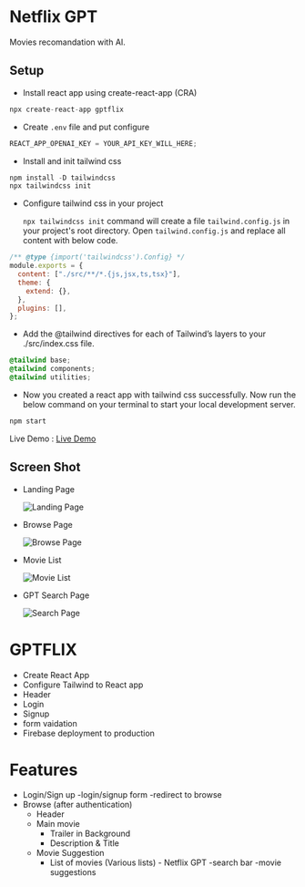 
# Netflix GPT

Movies recomandation with AI.

## Setup

- Install react app using create-react-app (CRA)

```js
npx create-react-app gptflix
```

- Create `.env` file and put configure

```js
REACT_APP_OPENAI_KEY = YOUR_API_KEY_WILL_HERE;
```

- Install and init tailwind css

```js
npm install -D tailwindcss
npx tailwindcss init
```

- Configure tailwind css in your project

  `npx tailwindcss init` command will create a file `tailwind.config.js` in your project's root directory.
  Open `tailwind.config.js` and replace all content with below code.

```js
/** @type {import('tailwindcss').Config} */
module.exports = {
  content: ["./src/**/*.{js,jsx,ts,tsx}"],
  theme: {
    extend: {},
  },
  plugins: [],
};
```

- Add the @tailwind directives for each of Tailwind’s layers to your ./src/index.css file.

```css
@tailwind base;
@tailwind components;
@tailwind utilities;
```

- Now you created a react app with tailwind css successfully. Now run the below command on your terminal to start your local development server.

```js
npm start
```
Live Demo : [Live Demo](https://gptflix-a05c6.web.app/ "Live Demo")

## Screen Shot

- Landing Page

  ![Landing Page](https://github.com/praveenreddysheelam/gpflix/blob/master/src/images/Landingpage.png)



- Browse Page

  ![Browse Page](https://github.com/praveenreddysheelam/gpflix/blob/master/src/images/Browse.png)

- Movie List

  ![Movie List](https://github.com/praveenreddysheelam/gpflix/blob/master/src/images/suggestion.png)


- GPT Search Page

  ![Search Page](https://github.com/praveenreddysheelam/gpflix/blob/master/src/images/GPTSearch.png)


# GPTFLIX 
 - Create React App 
 - Configure Tailwind to React app 
 - Header
 - Login 
 - Signup 
 - form vaidation 
 - Firebase deployment to production 
 # Features
   - Login/Sign up
       -login/signup form 
       -redirect to browse
   - Browse (after authentication)
      - Header
      - Main movie 
        - Trailer in Background
        - Description & Title 
      - Movie Suggestion 
         - List of movies (Various lists)
    - Netflix GPT 
       -search bar 
       -movie suggestions

